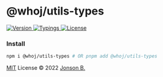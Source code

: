 # @whoj/utils-types

<p>
  <a href="https://www.npmjs.com/package/@whoj/utils-types">
    <img src="https://badgen.net/npm/v/@whoj/utils-types?icon=npm&color=green&label=" alt="Version">
  </a>
  <a href="#">
    <img src="https://badgen.net/npm/types/@whoj/utils-types?color=blue&icon=typescript&label=" alt="Typings">
  </a>
  <a href="https://github.com/who-jonson/utils-types/blob/master/LICENSE">
    <img src="https://badgen.net/npm/license/@whoj/utils-types" alt="License">
  </a>
</p>

### Install

```bash
npm i @whoj/utils-types # OR pnpm add @whoj/utils-types
```



[MIT](../../LICENSE) License © 2022 [Jonson B.](https://github.com/who-jonson)
